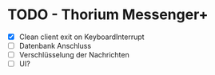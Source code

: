 # TODO - Thorium Messenger+
- [x] Clean client exit on KeyboardInterrupt
- [ ] Datenbank Anschluss
- [ ] Verschlüsselung der Nachrichten
- [ ] UI?